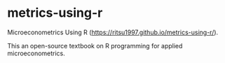 # metrics-using-r
Microeconometrics Using R (https://ritsu1997.github.io/metrics-using-r/). 

This an open-source textbook on R programming for applied microeconometrics. 
